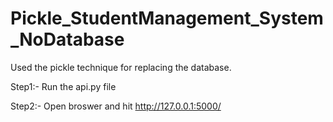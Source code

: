 # Pickle_StudentManagement_System_NoDatabase
Used the pickle technique for replacing the database.

Step1:- Run the api.py file

Step2:- Open broswer and hit  http://127.0.0.1:5000/

